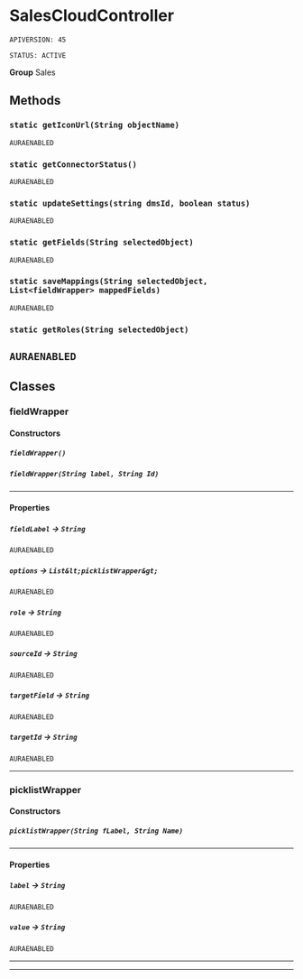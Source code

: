 # SalesCloudController

`APIVERSION: 45`

`STATUS: ACTIVE`



**Group** Sales

## Methods
### `static getIconUrl(String objectName)`

`AURAENABLED`
### `static getConnectorStatus()`

`AURAENABLED`
### `static updateSettings(string dmsId, boolean status)`

`AURAENABLED`
### `static getFields(String selectedObject)`

`AURAENABLED`
### `static saveMappings(String selectedObject, List<fieldWrapper> mappedFields)`

`AURAENABLED`
### `static getRoles(String selectedObject)`

`AURAENABLED`
---
## Classes
### fieldWrapper
#### Constructors
##### `fieldWrapper()`
##### `fieldWrapper(String label, String Id)`
---
#### Properties

##### `fieldLabel` → `String`

`AURAENABLED` 

##### `options` → `List&lt;picklistWrapper&gt;`

`AURAENABLED` 

##### `role` → `String`

`AURAENABLED` 

##### `sourceId` → `String`

`AURAENABLED` 

##### `targetField` → `String`

`AURAENABLED` 

##### `targetId` → `String`

`AURAENABLED` 

---

### picklistWrapper
#### Constructors
##### `picklistWrapper(String fLabel, String Name)`
---
#### Properties

##### `label` → `String`

`AURAENABLED` 

##### `value` → `String`

`AURAENABLED` 

---

---
